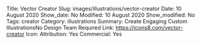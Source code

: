 Title: Vector Creator
Slug: images/illustrations/vector-creator
Date: 10 August 2020
Show_date: No
Modified: 10 August 2020
Show_modified: No
Tags: creator
Category: illustrations
Summary: Create Engaging Custom IllustrationsNo Design Team Required
Link: https://icons8.com/vector-creator
Icon:
Attribution: Yes
Commercial: Yes
 